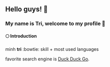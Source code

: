 ## Hello guys! :sunflower:  
### My name is **Tri**, welcome to my profile 👋
#### :full_moon: Introduction




minh **tri**
:bowtie:
skill
    + most used languages

 favorite search engine is [Duck Duck Go](https://duckduckgo.com).
 



<!--
**Minhtri0817/Minhtri0817** is a ✨ _special_ ✨ repository because its `README.md` (this file) appears on your GitHub profile.

Here are some ideas to get you started:

- 🔭 I’m currently working on ...
- 🌱 I’m currently learning ...
- 👯 I’m looking to collaborate on ...
- 🤔 I’m looking for help with ...
- 💬 Ask me about ...
- 📫 How to reach me: ...
- 😄 Pronouns: ...
- ⚡ Fun fact: ...
-->
